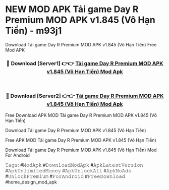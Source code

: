 # NEW MOD APK Tải game Day R Premium MOD APK v1.845 (Vô Hạn Tiền) - m93j1
Download Tải game Day R Premium MOD APK v1.845 (Vô Hạn Tiền) Free Mod APK

<div align="center">
<h3>🔴 Download [Server1] 👉👉 <a href="https://apk-comot.site?title=Tải_game_Day_R_Premium_MOD_APK_v1.845_(Vô_Hạn_Tiền)">Tải game Day R Premium MOD APK v1.845 (Vô Hạn Tiền) Mod Apk</a></h3><br>

<h3>🔴 Download [Server2] 👉👉 <a href="https://apk-comot.site?title=Tải_game_Day_R_Premium_MOD_APK_v1.845_(Vô_Hạn_Tiền)">Tải game Day R Premium MOD APK v1.845 (Vô Hạn Tiền) Mod Apk</a></h3>
</div>


Free Download APK MOD Tải game Day R Premium MOD APK v1.845 (Vô Hạn Tiền)

Download Tải game Day R Premium MOD APK v1.845 (Vô Hạn Tiền) 

Free APK MOD Tải game Day R Premium MOD APK v1.845 (Vô Hạn Tiền) 

Download Tải game Day R Premium MOD APK v1.845 (Vô Hạn Tiền) Mod For Android

𝚃𝚊𝚐𝚜: #𝙼𝚘𝚍𝙰𝚙𝚔 #𝙳𝚘𝚠𝚗𝚕𝚘𝚊𝚍𝙼𝚘𝚍𝙰𝚙𝚔 #𝙰𝚙𝚔𝙻𝚊𝚝𝚎𝚜𝚝𝚅𝚎𝚛𝚜𝚒𝚘𝚗 #𝙰𝚙𝚔𝚄𝚗𝚕𝚒𝚖𝚒𝚝𝚎𝚍𝙼𝚘𝚗𝚎𝚢 #𝙰𝚙𝚔𝚄𝚗𝚕𝚘𝚌𝚔𝙰𝚕𝚕 #𝙰𝚙𝚔𝙽𝚘𝙰𝚍𝚜 #𝚄𝚗𝚕𝚘𝚌𝚔𝙿𝚛𝚎𝚖𝚒𝚞𝚖 #𝙵𝚘𝚛𝙰𝚗𝚍𝚛𝚘𝚒𝚍 #𝙵𝚛𝚎𝚎𝙳𝚘𝚠𝚗𝚕𝚘𝚊𝚍 #home_design_mod_apk